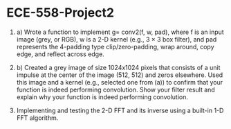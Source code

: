 # ECE-558-Project2

1. a) Wrote a function to implement g= conv2(f, w, pad), where f is an input image (grey, or RGB), w is a 2-D kernel (e.g., 3 × 3 box filter), and pad represents the 4-padding type clip/zero-padding, wrap around, copy edge, and reflect across edge.

1. b) Created a grey image of size 1024x1024 pixels that consists of a unit impulse at the center of the image (512, 512) and zeros elsewhere. 
Used this image and a kernel (e.g., selected one from (a)) to confirm that your function is indeed performing convolution. Show your filter result and explain why your function is indeed performing convolution.

2. Implementing and testing the 2-D FFT and its inverse using a built-in 1-D FFT algorithm.


